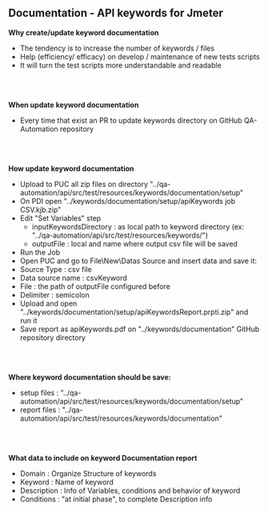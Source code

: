 ## Documentation - API keywords for Jmeter

**Why create/update keyword documentation**
 - The tendency is to increase the number of keywords / files
 - Help (efficiency/ efficacy) on develop / maintenance of new tests scripts
 - It will turn the test scripts more understandable and readable
</br>
</br>

**When update keyword documentation**
 - Every time that exist an PR to update keywords directory on GitHub QA-Automation repository
</br>
</br>

**How update keyword documentation**
  - Upload to PUC all zip files on directory   "../qa-automation/api/src/test/resources/keywords/documentation/setup"
  - On PDI open "../keywords/documentation/setup/apiKeywords job CSV.kjb.zip"
  - Edit "Set Variables" step
    - inputKeywordsDirectory : as local path to keyword directory (ex: "../qa-automation/api/src/test/resources/keywords/")
    - outputFile : local and name where output csv file will be saved
  - Run the Job  
  - Open PUC and go to File\New\Datas Source and insert data and save it:
   - Source Type : csv file
   - Data source name : csvKeyword
   - File : the path of outputFile configured before
   - Delimiter : semicolon
  - Upload and open "../keywords/documentation/setup/apiKeywordsReport.prpti.zip" and run it
  - Save report as apiKeywords.pdf on "../keywords/documentation" GitHub repository directory
</br>
</br>

**Where keyword documentation should be save:**
  - setup files :   "../qa-automation/api/src/test/resources/keywords/documentation/setup"
  - report files :  "../qa-automation/api/src/test/resources/keywords/documentation"
</br>
</br>

**What data to include on keyword Documentation report**
 - Domain : Organize Structure  of keywords
 - Keyword : Name of keyword
 - Description : Info of Variables, conditions and behavior of keyword
 - Conditions : "at initial phase", to complete Description info

